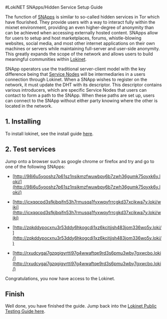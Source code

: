 #LokiNET SNApps/Hidden Service Setup Guide

The function of [SNApps](../SNApps.md) is similar to so-called hidden services in Tor which have flourished. They provide users with a way to interact fully within the mixnet environment, providing an even higher-degree of anonymity than can be achieved when accessing externally hosted content. SNApps allow for users to setup and host marketplaces, forums, whistle-blowing websites, social media, and most other internet applications on their own machines or servers while maintaining full-server and user-side anonymity. This greatly expands the scope of the network and allows users to build meaningful communities within [Lokinet](../../LokinetOverview/).

SNApp operators use the traditional server-client model with the key difference being that [Service Nodes](../../ServiceNodes/SNOverview.md) will be intermediaries in a users connection through Lokinet. When a SNApp wishes to register on the network, it must update the DHT with its descriptor. This descriptor contains various introducers, which are specific Service Nodes that users can contact to form a path to the SNApp. When these paths are set up, users can connect to the SNApp without either party knowing where the other is located in the network.

## 1. Installing

To install lokinet, see the install guide [here](../../Lokinet/Guides/Install.md).

## 2. Test services
Jump onto a browser such as google chrome or firefox and try and go to one of the following SNApps:

- [http://98i6u5yooshz7p61sz1nsikmzfwuwbpy6b7zwh36gumk75oyxk6y.loki/](http://98i6u5yooshz7p61sz1nsikmzfwuwbpy6b7zwh36gumk75oyxk6y.loki/)

- [http://icxqqcpd3sfkjbqifn53h7rmusqa1fyxwqyfrrcgkd37xcikwa7y.loki/wiki](http://icxqqcpd3sfkjbqifn53h7rmusqa1fyxwqyfrrcgkd37xcikwa7y.loki/wiki)

- [http://zqkddypocxnu3r53ddy6hkogcdi1xz6kcitjjsh483jom336wo5y.loki/](http://zqkddypocxnu3r53ddy6hkogcdi1xz6kcitjjsh483jom336wo5y.loki/)

- [http://rxudcygaj7gzqgigyrtti97g4wwaftqe9rd3s6pmu3wby7gxwcbo.loki/](http://rxudcygaj7gzqgigyrtti97g4wwaftqe9rd3s6pmu3wby7gxwcbo.loki/)

Congratulations, you now have access to the Lokinet.

## Finish

Well done, you have finished the guide. Jump back into the [Lokinet Public Testing Guide here](../PublicTestingGuide/#3-joining-a-lokinet-irc-chat).
